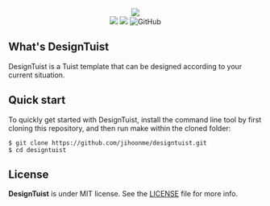 <div align="center">
    <img src="assets/header.svg"></br>
    <img src="https://img.shields.io/badge/Swift-5.9-f05318.svg" />
    <img src="https://img.shields.io/badge/tuist-template-blue.svg" />
    <img alt="GitHub" src="https://img.shields.io/github/license/jihoonahn/designtuist">
</div>

## What's DesignTuist

DesignTuist is a Tuist template that can be designed according to your current situation.

## Quick start

To quickly get started with DesignTuist, install the command line tool by first cloning this repository, and then run make within the cloned folder:
```
$ git clone https://github.com/jihoonme/designtuist.git
$ cd designtuist
```

## License
**DesignTuist** is under MIT license. See the [LICENSE](https://github.com/jihoonme/designtuist/blob/main/LICENSE) file for more info.
